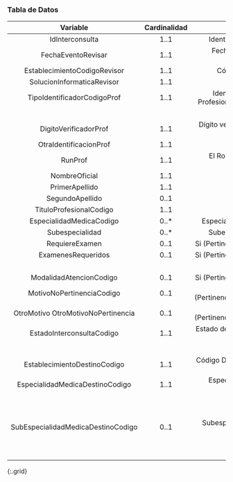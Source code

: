### Tabla de Datos

|            **Variable**            | **Cardinalidad** |                            **Descripción**                            |                                                   **Recurso.elemento**                                                  |
|:----------------------------------:|:----------------:|:---------------------------------------------------------------------:|:-----------------------------------------------------------------------------------------------------------------------:|
|           IdInterconsulta          |       1..1       |                   Identificador de la Interconsulta                   |                                               ServiceRequestLE.identifier                                               |
|         FechaEventoRevisar         |       1..1       |                   Fecha del Evento YYYY-MM-DDTHH:MMZ                  |                                             MessageHeaderLE.meta.lastUpdated                                            |
|    EstablecimientoCodigoRevisor    |       1..1       |                       Código de Establecimiento                       |                                                 Organization.identifier                                                 |
|     SolucionInformaticaRevisor     |       1..1       |                          Solución Informática                         |                                             MessageHeaderLE.source.software                                             |
|     TipoIdentificadorCodigoProf    |       1..1       | Identificador de identidad del Profesional. Corresponde a dos slices: |                                         Practitioner.identifier[RUN].value=valor                                        |
|                                    |                  |                                                                       |                                        Practitioner.identifier[RNPI].value=valor                                        |
|        DigitoVerificadorProf       |       1..1       |           Dígito verificador asociado al RUN del Profesional          |                                   Practitioner.identifier[RUN].extension.valueString=k                                  |
|       OtraIdentificacionProf       |       1..1       |                          Otra Identificación                          |                                      Practitioner,identifier[otro].value=valor otro                                     |
|               RunProf              |       1..1       |              El Rol Único Nacional (RUN) del Profesional              |                                       Practitioner.identifier[RUN].value=VALORRUN                                       |
|            NombreOficial           |       1..1       |                           Nombre profesional                          |                        Practitioner.name.use=official Practitioner.name.given=[nombre1, nombre2]                        |
|           PrimerApellido           |       1..1       |                                                                       |                                                Practitionername._family=                                                |
|           SegundoApellido          |       0..1       |                                                                       |                                   Practitioner.name.family.extension[SegundoApellido]=                                  |
|       TituloProfesionalCodigo      |       1..1       |                         Titulo del profesional                        |                                             Practitioner.qualification[TIT]                                             |
|      EspecialidadMedicaCodigo      |       0..*       |                  Especialidad Médica del profesional                  |                                             Practitioner.qualification[esp]                                             |
|           Subespecialidad          |       0..*       |                    Subespecialidad del profesional                    |                               Practitioner.qualification[subesp].extension.codeableconcept                              |
|           RequiereExamen           |       0..1       |                Si (PertinenciaInterconsulta=Pertinente)               |                                         ServiceRequestLE.extension.valueBoolean                                         |
|         ExamenesRequeridos         |       0..1       |                Si (PertinenciaInterconsulta=Pertinente)               |                    ServiceRequestExamenLE.ServicesRequest.supportingInfo.reference(ServiceRequestLE2)                   |
|                                    |                  |                                                                       |                          ServiceRequestExamenLE.baseOn(referencia al ServiceRequestLE maestro)                          |
|       ModalidadAtencionCodigo      |       0..1       |                Si (PertinenciaInterconsulta=Pertinente)               |                                                ServiceRequestLE.category                                                |
|      MotivoNoPertinenciaCodigo     |       0..1       |               Si (PertinenciaInterconsulta=NoPertinente)              |                                 ServiceRequestLE.doNotPerform.extension.codeableConcept                                 |
| OtroMotivo OtroMotivoNoPertinencia |       0..1       |               Si (PertinenciaInterconsulta=NoPertinente)              |                               ServiceRequestLE.doNotPerform.extension.codeableConcept.text                              |
|      EstadoInterconsultaCodigo     |       1..1       |      Estado de la Interconsulta en relación al proceso de negocio     |                               ServiceRequestLE.extensión.valueCodeableConcept.coding.code                               |
|                                    |                  |                                                                       |                              ServiceRequestLE.extensión.valueCodeableConcept.coding.system                              |
|    EstablecimientoDestinoCodigo    |       1..1       |        Código DEIS del establecimiento donde se está derivando        |                                            Organization2(Destino).identifier                                            |
|   EspecialidadMedicaDestinoCodigo  |       1..1       |          Especialidad médica a la que es derivado el paciente         |                              ServiceRequestLE.extension.valueCodeableConcept.coding.code=1                              |
|                                    |                  |                                                                       |                         ServiceRequestLE.extension.valueCodeableConcept.coding.display=Anatomía                         |
|                                    |                  |                                                                       | ServiceRequestLE.extension.valueCodeableConcept.coding.system=http://minsal.cl/listaespera/CodeSystem/CSEspecialidadMed |
| SubEspecialidadMedicaDestinoCodigo |       0..1       |        Subespecialidad médica a la que es derivado el paciente        |                              ServiceRequestLE.extension.valueCodeableConcept.coding.code=1                              |
|                                    |                  |                                                                       |                         ServiceRequestLE.extension.valueCodeableConcept.coding.display=Anatomía                         |
|                                    |                  |                                                                       | ServiceRequestLE.extension.valueCodeableConcept.coding.system=http://minsal.cl/listaespera/CodeSystem/CSEspecialidadMed |
{:.grid}